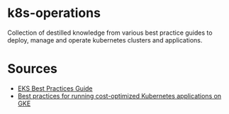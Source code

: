 # k8s-operations
Collection of destilled knowledge from various best practice guides to deploy, manage and operate kubernetes clusters and applications.

# Sources
* [EKS Best Practices Guide](https://aws.github.io/aws-eks-best-practices/)
* [Best practices for running cost-optimized Kubernetes applications on GKE](https://cloud.google.com/architecture/best-practices-for-running-cost-effective-kubernetes-applications-on-gke)
